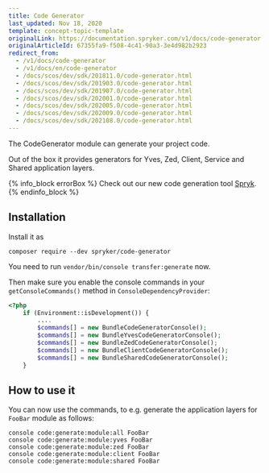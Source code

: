 ```yaml
---
title: Code Generator
last_updated: Nov 18, 2020
template: concept-topic-template
originalLink: https://documentation.spryker.com/v1/docs/code-generator
originalArticleId: 67355fa9-f508-4c41-90a3-3e4d982b2923
redirect_from:
  - /v1/docs/code-generator
  - /v1/docs/en/code-generator
  - /docs/scos/dev/sdk/201811.0/code-generator.html
  - /docs/scos/dev/sdk/201903.0/code-generator.html
  - /docs/scos/dev/sdk/201907.0/code-generator.html
  - /docs/scos/dev/sdk/202001.0/code-generator.html
  - /docs/scos/dev/sdk/202005.0/code-generator.html
  - /docs/scos/dev/sdk/202009.0/code-generator.html
  - /docs/scos/dev/sdk/202108.0/code-generator.html
---
```


The CodeGenerator module can generate your project code.

Out of the box it provides generators for Yves, Zed, Client, Service and Shared application layers.

{% info_block errorBox %}
Check out our new code generation tool [Spryk](https://documentation.spryker.com/v1/docs/spryk).
{% endinfo_block %}


## Installation
Install it as

`composer require --dev spryker/code-generator`

You need to run `vendor/bin/console transfer:generate` now.

Then make sure you enable the console commands in your `getConsoleCommands()` method in `ConsoleDependencyProvider`:

```php
<?php
    if (Environment::isDevelopment()) {
        ....
        $commands[] = new BundleCodeGeneratorConsole();
        $commands[] = new BundleYvesCodeGeneratorConsole();
        $commands[] = new BundleZedCodeGeneratorConsole();
        $commands[] = new BundleClientCodeGeneratorConsole();
        $commands[] = new BundleSharedCodeGeneratorConsole();
    }
```

## How to use it
You can now use the commands, to e.g. generate the application layers for `FooBar` module as follows:

```
console code:generate:module:all FooBar
console code:generate:module:yves FooBar
console code:generate:module:zed FooBar
console code:generate:module:client FooBar
console code:generate:module:shared FooBar
```
